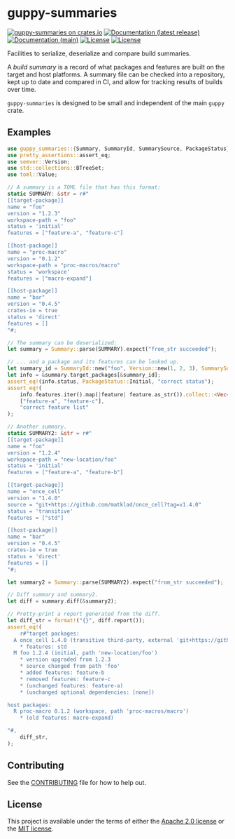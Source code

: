 # guppy-summaries

[![guppy-summaries on crates.io](https://img.shields.io/crates/v/guppy-summaries)](https://crates.io/crates/guppy-summaries) [![Documentation (latest release)](https://docs.rs/guppy-summaries/badge.svg)](https://docs.rs/guppy-summaries/) [![Documentation (main)](https://img.shields.io/badge/docs-main-brightgreen)](https://guppy-rs.github.io/guppy/rustdoc/guppy_summaries/) [![License](https://img.shields.io/badge/license-Apache-green.svg)](../LICENSE-APACHE) [![License](https://img.shields.io/badge/license-MIT-green.svg)](../LICENSE-MIT)

Facilities to serialize, deserialize and compare build summaries.

A *build summary* is a record of what packages and features are built on the target and host
platforms. A summary file can be checked into a repository, kept up to date and compared in CI,
and allow for tracking results of builds over time.

`guppy-summaries` is designed to be small and independent of the main `guppy` crate.

## Examples

```rust
use guppy_summaries::{Summary, SummaryId, SummarySource, PackageStatus};
use pretty_assertions::assert_eq;
use semver::Version;
use std::collections::BTreeSet;
use toml::Value;

// A summary is a TOML file that has this format:
static SUMMARY: &str = r#"
[[target-package]]
name = "foo"
version = "1.2.3"
workspace-path = "foo"
status = 'initial'
features = ["feature-a", "feature-c"]

[[host-package]]
name = "proc-macro"
version = "0.1.2"
workspace-path = "proc-macros/macro"
status = 'workspace'
features = ["macro-expand"]

[[host-package]]
name = "bar"
version = "0.4.5"
crates-io = true
status = 'direct'
features = []
"#;

// The summary can be deserialized:
let summary = Summary::parse(SUMMARY).expect("from_str succeeded");

// ... and a package and its features can be looked up.
let summary_id = SummaryId::new("foo", Version::new(1, 2, 3), SummarySource::workspace("foo"));
let info = &summary.target_packages[&summary_id];
assert_eq!(info.status, PackageStatus::Initial, "correct status");
assert_eq!(
    info.features.iter().map(|feature| feature.as_str()).collect::<Vec<_>>(),
    ["feature-a", "feature-c"],
    "correct feature list"
);

// Another summary.
static SUMMARY2: &str = r#"
[[target-package]]
name = "foo"
version = "1.2.4"
workspace-path = "new-location/foo"
status = 'initial'
features = ["feature-a", "feature-b"]

[[target-package]]
name = "once_cell"
version = "1.4.0"
source = "git+https://github.com/matklad/once_cell?tag=v1.4.0"
status = 'transitive'
features = ["std"]

[[host-package]]
name = "bar"
version = "0.4.5"
crates-io = true
status = 'direct'
features = []
"#;

let summary2 = Summary::parse(SUMMARY2).expect("from_str succeeded");

// Diff summary and summary2.
let diff = summary.diff(&summary2);

// Pretty-print a report generated from the diff.
let diff_str = format!("{}", diff.report());
assert_eq!(
    r#"target packages:
  A once_cell 1.4.0 (transitive third-party, external 'git+https://github.com/matklad/once_cell?tag=v1.4.0')
    * features: std
  M foo 1.2.4 (initial, path 'new-location/foo')
    * version upgraded from 1.2.3
    * source changed from path 'foo'
    * added features: feature-b
    * removed features: feature-c
    * (unchanged features: feature-a)
    * (unchanged optional dependencies: [none])

host packages:
  R proc-macro 0.1.2 (workspace, path 'proc-macros/macro')
    * (old features: macro-expand)

"#,
    diff_str,
);
```

## Contributing

See the [CONTRIBUTING](../CONTRIBUTING.md) file for how to help out.

## License

This project is available under the terms of either the [Apache 2.0 license](../LICENSE-APACHE) or the [MIT
license](../LICENSE-MIT).

<!--
README.md is generated from README.tpl by cargo readme. To regenerate:

cargo install cargo-readme
cargo readme > README.md
-->
